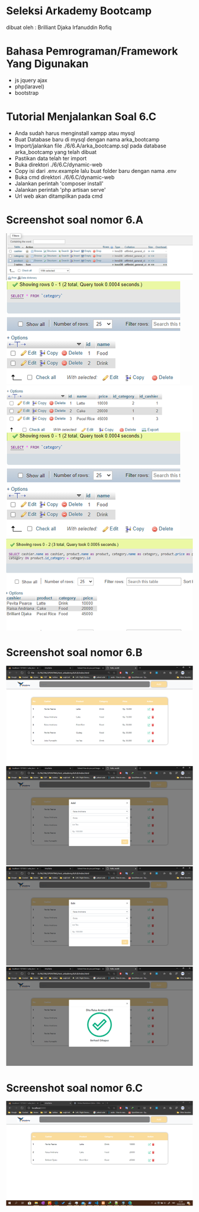 # Seleksi Arkademy Bootcamp
 dibuat oleh : Brilliant Djaka Irfanuddin Rofiq



# Bahasa Pemrograman/Framework Yang Digunakan
  - js jquery ajax
  - php(laravel)
  - bootstrap


# Tutorial Menjalankan Soal 6.C
  - Anda sudah harus menginstall xampp atau mysql
  - Buat Database baru di mysql dengan nama arka_bootcamp
  - Import/jalankan file ./6/6.A/arka_bootcamp.sql pada database arka_bootcamp yang telah dibuat
  - Pastikan data telah ter import
  - Buka direktori ./6/6.C/dynamic-web
  - Copy isi dari .env.example lalu buat folder baru dengan nama .env
  - Buka cmd direktori ./6/6.C/dynamic-web
  - Jalankan perintah 'composer install'
  - Jalankan perintah 'php artisan serve'
  - Url web akan ditampilkan pada cmd

# Screenshot soal nomor 6.A
![All Table](https://raw.githubusercontent.com/brilliantDjaka/seleksi-arkademy-bootcamp/master/6/6.A/all_table.png)
![Cashier Table](https://raw.githubusercontent.com/brilliantDjaka/seleksi-arkademy-bootcamp/master/6/6.A/cashier_table.png)
![Product Table](https://raw.githubusercontent.com/brilliantDjaka/seleksi-arkademy-bootcamp/master/6/6.A/product_table.png)
![category Table](https://raw.githubusercontent.com/brilliantDjaka/seleksi-arkademy-bootcamp/master/6/6.A/category_table.png)
![query result](https://raw.githubusercontent.com/brilliantDjaka/seleksi-arkademy-bootcamp/master/6/6.A/query_result.png)
    
# Screenshot soal nomor 6.B
![1](https://raw.githubusercontent.com/brilliantDjaka/seleksi-arkademy-bootcamp/master/6/6.B/screenshot/1.png)
![2](https://raw.githubusercontent.com/brilliantDjaka/seleksi-arkademy-bootcamp/master/6/6.B/screenshot/2.png)
![3](https://raw.githubusercontent.com/brilliantDjaka/seleksi-arkademy-bootcamp/master/6/6.B/screenshot/3.png)
![4](https://raw.githubusercontent.com/brilliantDjaka/seleksi-arkademy-bootcamp/master/6/6.B/screenshot/4.png)

# Screenshot soal nomor 6.C
![1](https://raw.githubusercontent.com/brilliantDjaka/seleksi-arkademy-bootcamp/master/6/6.C/screenshot/1.png)
    
     